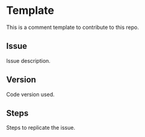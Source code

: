 # Template

This is a comment template to contribute to this repo.

## Issue
Issue description. 

## Version
Code version used. 

## Steps
Steps to replicate the issue.